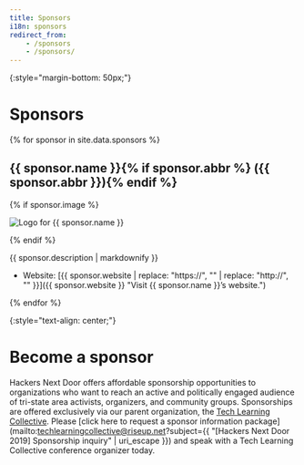 ```yaml
---
title: Sponsors
i18n: sponsors
redirect_from:
    - /sponsors
    - /sponsors/
---
```


{:style="margin-bottom: 50px;"}
# Sponsors

{% for sponsor in site.data.sponsors %}

## {{ sponsor.name }}{% if sponsor.abbr %} ({{ sponsor.abbr }}){% endif %}

{% if sponsor.image %}
<p class="speaker-photo">
    <img src="{{ sponsor.image }}" alt="Logo for {{ sponsor.name }}"
        {% if sponsor.image_style %}style='{{ sponsor.image_style }}'{% endif %}
    />
</p>
{% endif %}

{{ sponsor.description | markdownify }}

* Website: [{{ sponsor.website | replace: "https://", "" | replace: "http://", "" }}]({{ sponsor.website }} "Visit {{ sponsor.name }}&rsquo;s website.")

{% endfor %}

{:style="text-align: center;"}
# Become a sponsor

Hackers Next Door offers affordable sponsorship opportunities to organizations who want to reach an active and politically engaged audience of tri-state area activists, organizers, and community groups. Sponsorships are offered exclusively via our parent organization, the [Tech Learning Collective](https://techlearningcollective.com/). Please [click here to request a sponsor information package](mailto:techlearningcollective@riseup.net?subject={{ "[Hackers Next Door 2019] Sponsorship inquiry" | uri_escape }}) and speak with a Tech Learning Collective conference organizer today.
